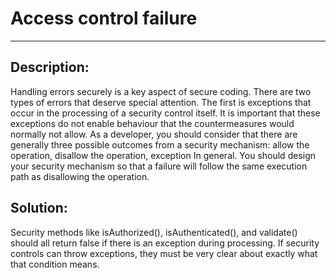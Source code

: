 # Access control failure
-------

## Description:

Handling errors securely is a key aspect of secure coding. There are two types of errors
that deserve special attention. The first is exceptions that occur in the processing of a
security control itself. It is important that these exceptions do not enable behaviour
that the countermeasures would normally not allow. As a developer, you should consider
that there are generally three possible outcomes from a security
mechanism: allow the operation, disallow the operation, exception In general.
You should design your security mechanism so that a failure will follow the same
execution path as disallowing the operation.


## Solution:

Security methods like isAuthorized(), isAuthenticated(), and validate() should all return
false if there is an exception during processing.
If security controls can throw exceptions, they must be very clear about exactly what that
condition means.
